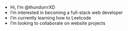 - Hi, I’m @thundurrrXD
- I’m interested in becoming a full-stack web developer
- I’m currently learning how to Leetcode
- I’m looking to collaborate on website projects

<!---
thundurrrXD/thundurrrXD is a ✨ special ✨ repository because its `README.md` (this file) appears on your GitHub profile.
You can click the Preview link to take a look at your changes.
--->
